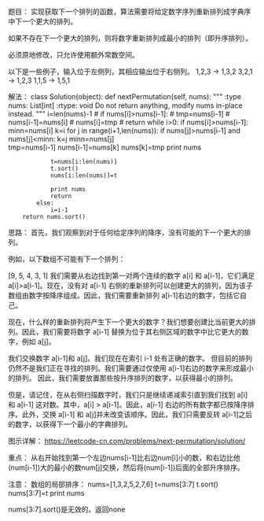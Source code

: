 题目：
实现获取下一个排列的函数，算法需要将给定数字序列重新排列成字典序中下一个更大的排列。

如果不存在下一个更大的排列，则将数字重新排列成最小的排列（即升序排列）。

必须原地修改，只允许使用额外常数空间。

以下是一些例子，输入位于左侧列，其相应输出位于右侧列。
1,2,3 → 1,3,2
3,2,1 → 1,2,3
1,1,5 → 1,5,1

解法：
class Solution(object):
    def nextPermutation(self, nums):
        """
        :type nums: List[int]
        :rtype: void Do not return anything, modify nums in-place instead.
        """
        i=len(nums)-1
        # if nums[i]>nums[i-1]:
        #     tmp=nums[i-1]
        #     nums[i-1]=nums[i]
        #     nums[i]=tmp
        #     return 
        while i>0:
            if nums[i]>nums[i-1]:
                minn=nums[i]
                k=i
                for j in range(i+1,len(nums)):
                    if nums[j]>nums[i-1] and nums[j]<minn:
                        k=j
                        minn=nums[j]         
                tmp=nums[i-1]
                nums[i-1]=nums[k]
                nums[k]=tmp
                print nums
                
                t=nums[i:len(nums)]
                t.sort()
                nums[i:len(nums)]=t

                print nums
                return 
            else:
                i=i-1
        return nums.sort()
思路：
首先，我们观察到对于任何给定序列的降序，没有可能的下一个更大的排列。

例如，以下数组不可能有下一个排列：

[9, 5, 4, 3, 1]
我们需要从右边找到第一对两个连续的数字 a[i] 和 a[i-1]，它们满足 a[i]>a[i-1]。现在，没有对 a[i-1] 右侧的重新排列可以创建更大的排列，因为该子数组由数字按降序组成。因此，我们需要重新排列 a[i-1]右边的数字，包括它自己。

现在，什么样的重新排列将产生下一个更大的数字？我们想要创建比当前更大的排列。因此，我们需要将数字 a[i-1] 替换为位于其右侧区域的数字中比它更大的数字，例如 a[j]。

我们交换数字 a[i-1]和 a[j]。我们现在在索引 i-1 处有正确的数字。 但目前的排列仍然不是我们正在寻找的排列。我们需要通过仅使用 a[i-1]右边的数字来形成最小的排列。 因此，我们需要放置那些按升序排列的数字，以获得最小的排列。

但是，请记住，在从右侧扫描数字时，我们只是继续递减索引直到我们找到 a[i] 和 a[i-1] 这对数。其中，a[i] > a[i-1]。因此，a[i-1] 右边的所有数字都已按降序排序。此外，交换 a[i-1] 和 a[j]并未改变该顺序。因此，我们只需要反转 a[i-1]之后的数字，以获得下一个最小的字典排列。

图示详解：
https://leetcode-cn.com/problems/next-permutation/solution/

重点：
从右开始找到第一个左边nums[i-1]比右边num[i]小的数，和右边比他(num[i-1])大的最小的数num[j]交换，然后将(num[i-1])后面的全部升序排序。

注意：
数组的局部排序：
nums=[1,3,2,5,2,7,6]
t=nums[3:7]
t.sort()
nums[3:7]=t
print nums

nums[3:7].sort()是无效的。返回none


